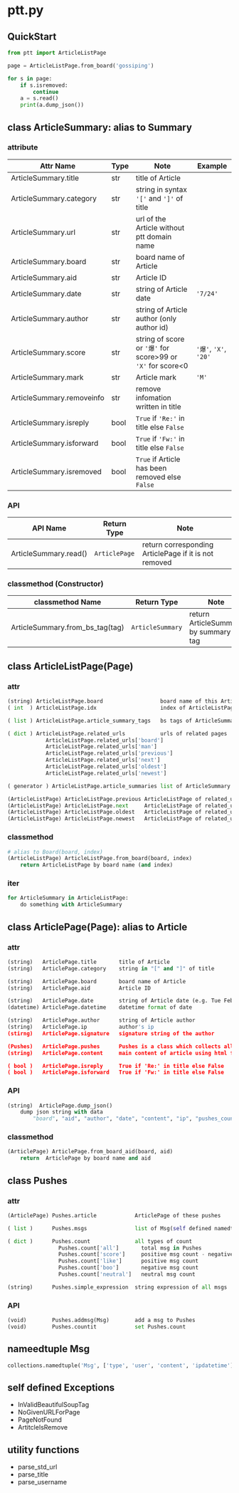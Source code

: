 # ptt.py

## QuickStart

```python
from ptt import ArticleListPage

page = ArticleListPage.from_board('gossiping')

for s in page:
    if s.isremoved:
        continue
    a = s.read()
    print(a.dump_json())
```

## class ArticleSummary: alias to Summary

### attribute

| Attr Name | Type | Note | Example |
|---|---|---|---|
| ArticleSummary.title | str | title of Article | |
| ArticleSummary.category | str | string in syntax `'['` and `']'` of title | |
| ArticleSummary.url | str | url of the Article without ptt domain name | |
| ArticleSummary.board | str | board name of Article | |
| ArticleSummary.aid | str | Article ID | |
| ArticleSummary.date | str | string of Article date | `'7/24'` |
| ArticleSummary.author | str | string of Article author (only author id) | |
| ArticleSummary.score | str | string of score or `'爆'` for score>99 or `'X'` for score<0 | `'爆'`, `'X'`, `'20'`|
| ArticleSummary.mark | str | Article mark | `'M'` |
| ArticleSummary.removeinfo | str | remove infomation written in title | |
| ArticleSummary.isreply | bool | `True` if `'Re:'` in title else `False` | |
| ArticleSummary.isforward | bool | `True` if `'Fw:'` in title else `False` | |
| ArticleSummary.isremoved | bool | `True` if Article has been removed else `False` | |

### API

| API Name | Return Type | Note |
|---|---|---|
| ArticleSummary.read() | `ArticlePage` | return corresponding ArticlePage if it is not removed |

### classmethod (Constructor)

| classmethod Name | Return Type | Note |
|---|---|---|
| ArticleSummary.from_bs_tag(tag) | `ArticleSummary` | return ArticleSummary by summary tag |

## class ArticleListPage(Page)

### attr

```python
(string) ArticleListPage.board                  board name of this ArticleListPage
( int  ) ArticleListPage.idx                    index of ArticleListPage

( list ) ArticleListPage.article_summary_tags   bs tags of ArticleSummary

( dict ) ArticleListPage.related_urls           urls of related pages        
            ArticleListPage.related_urls['board']
            ArticleListPage.related_urls['man']
            ArticleListPage.related_urls['previous']
            ArticleListPage.related_urls['next']
            ArticleListPage.related_urls['oldest']
            ArticleListPage.related_urls['newest']

( generator ) ArticleListPage.article_summaries list of ArticleSummary of this ArticleListPage

(ArticleListPage) ArticleListPage.previous ArticleListPage of related_urls['previous']
(ArticleListPage) ArticleListPage.next     ArticleListPage of related_urls['next']
(ArticleListPage) ArticleListPage.oldest   ArticleListPage of related_urls['oldest']
(ArticleListPage) ArticleListPage.newest   ArticleListPage of related_urls['newest']
```

### classmethod

```python
# alias to Board(board, index)
(ArticleListPage) ArticleListPage.from_board(board, index)
    return ArticleListPage by board name (and index)
```

### iter
    
```python
for ArticleSummary in ArticleListPage:
    do something with ArticleSummary
```

## class ArticlePage(Page): alias to Article

### attr

```python
(string)   ArticlePage.title       title of Article
(string)   ArticlePage.category    string in "[" and "]" of title

(string)   ArticlePage.board       board name of Article
(string)   ArticlePage.aid         Article ID

(string)   ArticlePage.date        string of Article date (e.g. Tue Feb 16 20:15:23 2016)
(datetime) ArticlePage.datetime    datetime format of date

(string)   ArticlePage.author      string of Article author
(string)   ArticlePage.ip          author's ip
(stirng)   ArticlePage.signature   signature string of the author

(Pushes)   ArticlePage.pushes      Pushes is a class which collects all pushes in article
(string)   ArticlePage.content     main content of article using html format

( bool )   ArticlePage.isreply     True if 'Re:' in title else False
( bool )   ArticlePage.isforward   True if 'Fw:' in title else False
```

### API

```python
(string)  ArticlePage.dump_json()
    dump json string with data
        "board", "aid", "author", "date", "content", "ip", "pushes_count", "pushes"
```

### classmethod

```python
(ArticlePage) ArticlePage.from_board_aid(board, aid)
    return  ArticlePage by board name and aid
```

## class Pushes

### attr

```python
(ArticlePage) Pushes.article            ArticlePage of these pushes

( list )      Pushes.msgs               list of Msg(self defined namedtuple)

( dict )      Pushes.count              all types of count
                Pushes.count['all']       total msg in Pushes
                Pushes.count['score']     positive msg count - negative msg count
                Pushes.count['like']      positive msg count
                Pushes.count['boo']       negative msg count
                Pushes.count['neutral']   neutral msg count

(string)      Pushes.simple_expression  string expression of all msgs
```

### API

``` python
(void)        Pushes.addmsg(Msg)        add a msg to Pushes
(void)        Pushes.countit            set Pushes.count
```

## nameedtuple Msg

```python
collections.namedtuple('Msg', ['type', 'user', 'content', 'ipdatetime'])
```

## self defined Exceptions

* InValidBeautifulSoupTag
* NoGivenURLForPage
* PageNotFound
* ArtitcleIsRemove

## utility functions

* parse_std_url
* parse_title
* parse_username
